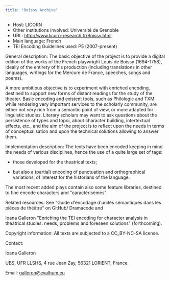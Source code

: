 ```yaml
---
title: "Boissy Archive"
---
```





* Host: LICORN
* Other institutions involved:
 Université de Grenoble
* URL: <http://www.licorn-research.fr/Boissy.html>
* Main language: French
* TEI Encoding Guidelines used: P5 (2007-present)



General description: The basic objective of the project is to provide a digital edition of the works
 of the French playwright Louis de Boissy (1694-1758), ideally of the entirety of his
 production (including translations in other languages, writings for the Mercure de
 France, speeches, songs and poems).
 
A more ambitious objective is to experiment with enriched encoding, destined to support
 new forms of distant readings for the study of the theater. Basic encoding and existent
 tools, such as Philologic and TXM, while rendering very important services to the
 scholarly community, are either not very rich from a semantic point of view, or more
 adapted for linguistic studies. Literary scholars may want to ask questions about
 the persistence of types and topoi, about character building, intertextual effects,
 etc., and the aim of the project is to reflect upon the needs in terms of conceptualisation
 and upon the technical solutions allowing to answer them.
 





Implementation description:
 The texts have been encoded keeping in mind the needs of various disciplines, hence
 the use of a quite large set of tags:
 
 - those developed for the theatrical texts;
 
 - but also a (partial) encoding of punctuation and orthographical variations, of interest
 for the historians of the language.
 
 The most recent added plays contain also some feature libraries, destined to fine
 encode characters and "caractérisèmes".
 
 




Related resources: See "Guide d'encodage d'unités sémantiques dans les pièces de théâtre" on GitHub/
 Dramacode and
 
 Ioana Galleron "Enriching the TEI encoding for character analysis in theatrical studies:
 needs, problems and foreseen solutions" (forthcoming).
 





Copyright information: All texts are subjected to a CC\_BY-NC-SA license.



Contact:
 



Ioana Galleron


UBS, UFR LLSHS, 4 rue Jean Zay, 56321 LORIENT, France



Email: [galleron@evalhum.eu](mailto:galleron@evalhum.eu)





